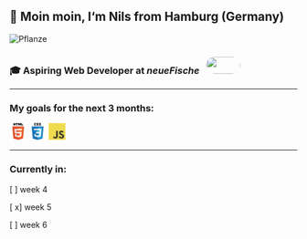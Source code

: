 ## 🌿 Moin moin, I‘m Nils from Hamburg (Germany)

![Pflanze](https://user-images.githubusercontent.com/125801955/236850362-d1336789-fe62-4eea-8abc-2af267625983.png)

### 🎓 Aspiring Web Developer at _neueFische_ &nbsp;&nbsp;<a href="https://www.neuefische.de" target="_blank"><img src="https://images.ctfassets.net/m8n66tuamygx/4hT1EuV1z7nnYGOBXOEWPz/006bf4419464bb53cffcaacb85f84199/metaimage.png" width="60" height="30" style="border-radius: 18px">
</a>

---


### My goals for the next 3 months:

  <img src="https://raw.githubusercontent.com/devicons/devicon/master/icons/html5/html5-original-wordmark.svg" width="30" height="30">
  <img src="https://raw.githubusercontent.com/devicons/devicon/master/icons/css3/css3-original-wordmark.svg" width="30" height="30">
  <img src="https://raw.githubusercontent.com/devicons/devicon/master/icons/javascript/javascript-original.svg" width="30" height="30">

 


---
### Currently in:

[ ] week 4

[ x] week 5

[ ] week 6
